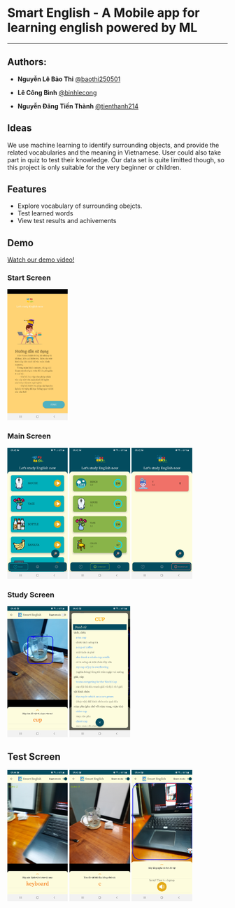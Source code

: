 # Smart English - A Mobile app for learning english powered by ML

-----------------------------------------

## Authors:
- **Nguyễn Lê Bảo Thi** [@baothi250501](https://github.com/baothi250501)

- **Lê Công Bình** [@binhlecong](https://github.com/binhlecong)

- **Nguyễn Đăng Tiến Thành** [@tienthanh214](https://github.com/tienthanh214)


## Ideas
We use machine learning to identify surrounding objects, and provide the related vocabularies and the meaning in Vietnamese. User could also take part in quiz to test their knowledge. Our data set is quite limitted though, so this project is only suitable for the very beginner or children.

## Features
- Explore vocabulary of surrounding obejcts.
- Test learned words
- View test results and achivements

## Demo
[Watch our demo video!](https://www.youtube.com/watch?v=fzN-cu3tjeo&ab_channel=Ti%E1%BA%BFnTh%C3%A0nhNguy%E1%BB%85n%C4%90%C4%83ng)
### Start Screen
<img src="./readme_assets/instruction.jpg" height=300 />

### Main Screen
<img src="./readme_assets/history.jpg" alt="Add classroom" height=300>
<img src="./readme_assets/correct_ans.jpg" alt="Add classroom" height=300>
<img src="./readme_assets/wrong_ans.jpg" alt="Add classroom" height=300>

### Study Screen
<img src="./readme_assets/study_detect.jpg" alt="QR code" height=300>
<img src="./readme_assets/study_meaning.jpg" alt="QR code" height=300>

## Test Screen
<img src="./readme_assets/test_find.jpg" alt="QR code" height=300>
<img src="./readme_assets/test_start_with.jpg" alt="QR code" height=300>
<img src="./readme_assets/test_listen.jpg" alt="QR code" height=300>
